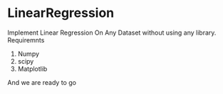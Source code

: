 # LinearRegression
Implement Linear Regression On Any Dataset without using any library. 
Requiremnts 
1. Numpy
2. scipy 
3. Matplotlib

And we are ready to go
